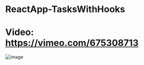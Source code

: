 # ReactApp-TasksWithHooks

# Video: https://vimeo.com/675308713

![image](https://user-images.githubusercontent.com/73969323/153121033-48a1b6e0-f58b-4714-a57c-4fd692c38401.png)
